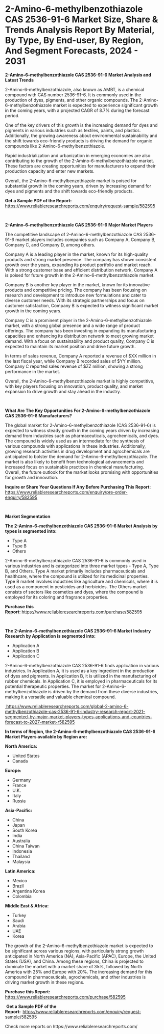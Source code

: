 <p><h1>2-Amino-6-methylbenzothiazole CAS 2536-91-6 Market Size, Share & Trends Analysis Report By Material, By Type, By End-user, By Region, And Segment Forecasts, 2024 - 2031</h1></p><p><strong>2-Amino-6-methylbenzothiazole CAS 2536-91-6 Market Analysis and Latest Trends</strong></p>
<p><p>2-Amino-6-methylbenzothiazole, also known as AMBT, is a chemical compound with CAS number 2536-91-6. It is commonly used in the production of dyes, pigments, and other organic compounds. The 2-Amino-6-methylbenzothiazole market is expected to experience significant growth in the coming years, with a projected CAGR of 8.7% during the forecast period.</p><p>One of the key drivers of this growth is the increasing demand for dyes and pigments in various industries such as textiles, paints, and plastics. Additionally, the growing awareness about environmental sustainability and the shift towards eco-friendly products is driving the demand for organic compounds like 2-Amino-6-methylbenzothiazole.</p><p>Rapid industrialization and urbanization in emerging economies are also contributing to the growth of the 2-Amino-6-methylbenzothiazole market. These factors are creating opportunities for manufacturers to expand their production capacity and enter new markets.</p><p>Overall, the 2-Amino-6-methylbenzothiazole market is poised for substantial growth in the coming years, driven by increasing demand for dyes and pigments and the shift towards eco-friendly products.</p></p>
<p><strong>Get a Sample PDF of the Report:&nbsp;</strong> <a href="https://www.reliableresearchreports.com/enquiry/request-sample/582595">https://www.reliableresearchreports.com/enquiry/request-sample/582595</a></p>
<p>&nbsp;</p>
<p><strong>2-Amino-6-methylbenzothiazole CAS 2536-91-6 Major Market Players</strong></p>
<p><p>The competitive landscape of 2-Amino-6-methylbenzothiazole CAS 2536-91-6 market players includes companies such as Company A, Company B, Company C, and Company D, among others. </p><p>Company A is a leading player in the market, known for its high-quality products and strong market presence. The company has shown consistent growth over the years, expanding its product portfolio and market reach. With a strong customer base and efficient distribution network, Company A is poised for future growth in the 2-Amino-6-methylbenzothiazole market.</p><p>Company B is another key player in the market, known for its innovative products and competitive pricing. The company has been focusing on research and development to introduce new formulations and cater to diverse customer needs. With its strategic partnerships and focus on customer satisfaction, Company B is expected to witness significant market growth in the coming years.</p><p>Company C is a prominent player in the 2-Amino-6-methylbenzothiazole market, with a strong global presence and a wide range of product offerings. The company has been investing in expanding its manufacturing capacities and enhancing its distribution network to meet growing market demand. With a focus on sustainability and product quality, Company C is expected to maintain its market position and drive future growth.</p><p>In terms of sales revenue, Company A reported a revenue of $XX million in the last fiscal year, while Company B recorded sales of $YY million. Company C reported sales revenue of $ZZ million, showing a strong performance in the market.</p><p>Overall, the 2-Amino-6-methylbenzothiazole market is highly competitive, with key players focusing on innovation, product quality, and market expansion to drive growth and stay ahead in the industry.</p></p>
<p>&nbsp;</p>
<p><strong>What Are The Key Opportunities For 2-Amino-6-methylbenzothiazole CAS 2536-91-6 Manufacturers?</strong></p>
<p><p>The global market for 2-Amino-6-methylbenzothiazole (CAS 2536-91-6) is expected to witness steady growth in the coming years driven by increasing demand from industries such as pharmaceuticals, agrochemicals, and dyes. The compound is widely used as an intermediate for the synthesis of various compounds with applications in these industries. Additionally, growing research activities in drug development and agrochemicals are anticipated to bolster the demand for 2-Amino-6-methylbenzothiazole. The market is also likely to benefit from technological advancements and increased focus on sustainable practices in chemical manufacturing. Overall, the future outlook for the market looks promising with opportunities for growth and innovation.</p></p>
<p><strong>Inquire or Share Your Questions If Any Before Purchasing This Report:</strong> <a href="https://www.reliableresearchreports.com/enquiry/pre-order-enquiry/582595">https://www.reliableresearchreports.com/enquiry/pre-order-enquiry/582595</a></p>
<p>&nbsp;</p>
<p><strong>Market Segmentation</strong></p>
<p><strong>The 2-Amino-6-methylbenzothiazole CAS 2536-91-6 Market Analysis by types is segmented into:</strong></p>
<p><ul><li>Type A</li><li>Type B</li><li>Others</li></ul></p>
<p><p>2-Amino-6-methylbenzothiazole CAS 2536-91-6 is commonly used in various industries and is categorized into three market types - Type A, Type B, and Others. Type A market primarily includes pharmaceuticals and healthcare, where the compound is utilized for its medicinal properties. Type B market involves industries like agriculture and chemicals, where it is used as a component in pesticides and herbicides. The Others market consists of sectors like cosmetics and dyes, where the compound is employed for its coloring and fragrance properties.</p></p>
<p><strong>Purchase this Report:&nbsp;</strong><a href="https://www.reliableresearchreports.com/purchase/582595">https://www.reliableresearchreports.com/purchase/582595</a></p>
<p>&nbsp;</p>
<p><strong>The 2-Amino-6-methylbenzothiazole CAS 2536-91-6 Market Industry Research by Application is segmented into:</strong></p>
<p><ul><li>Application A</li><li>Application B</li><li>Application C</li></ul></p>
<p><p>2-Amino-6-methylbenzothiazole CAS 2536-91-6 finds application in various industries. In Application A, it is used as a key ingredient in the production of dyes and pigments. In Application B, it is utilized in the manufacturing of rubber chemicals. In Application C, it is employed in pharmaceuticals for its potential therapeutic properties. The market for 2-Amino-6-methylbenzothiazole is driven by the demand from these diverse industries, making it a versatile and valuable chemical compound.</p></p>
<p><a href="https://www.reliableresearchreports.com/global-2-amino-6-methylbenzothiazole-cas-2536-91-6-industry-research-report-2021-segmented-by-major-market-players-types-applications-and-countries-forecast-to-2027-market-r582595">&nbsp;https://www.reliableresearchreports.com/global-2-amino-6-methylbenzothiazole-cas-2536-91-6-industry-research-report-2021-segmented-by-major-market-players-types-applications-and-countries-forecast-to-2027-market-r582595</a></p>
<p><strong>In terms of Region, the 2-Amino-6-methylbenzothiazole CAS 2536-91-6 Market Players available by Region are:</strong></p>
<p>
    <p> <strong> North America: </strong>
        <ul>
            <li>United States</li>
            <li>Canada</li>
        </ul>
        </p> 
    <p> <strong> Europe: </strong>
        <ul>
            <li>Germany</li>
            <li>France</li>
            <li>U.K.</li>
            <li>Italy</li>
            <li>Russia</li>
        </ul>
        </p> 
    <p> <strong> Asia-Pacific: </strong>
        <ul>
            <li>China</li>
            <li>Japan</li>
            <li>South Korea</li>
            <li>India</li>
            <li>Australia</li>
            <li>China Taiwan</li>
            <li>Indonesia</li>
            <li>Thailand</li>
            <li>Malaysia</li>
        </ul>
        </p> 
    <p> <strong> Latin America: </strong>
        <ul>
            <li>Mexico</li>
            <li>Brazil</li>
            <li>Argentina Korea</li>
            <li>Colombia</li>
        </ul>
        </p> 
    <p> <strong> Middle East & Africa: </strong>
        <ul>
            <li>Turkey</li>
            <li>Saudi</li>
            <li>Arabia</li>
            <li>UAE</li>
            <li>Korea</li>
        </ul>
    </p>
    </p>
<p><p>The growth of the 2-Amino-6-methylbenzothiazole market is expected to be significant across various regions, with particularly strong growth anticipated in North America (NA), Asia-Pacific (APAC), Europe, the United States (USA), and China. Among these regions, China is projected to dominate the market with a market share of 35%, followed by North America with 25% and Europe with 20%. The increasing demand for this compound in pharmaceuticals, agrochemicals, and other industries is driving market growth in these regions.</p></p>
<p><strong>Purchase this Report: </strong><a href="https://www.reliableresearchreports.com/purchase/582595">https://www.reliableresearchreports.com/purchase/582595</a></p>
<p>&nbsp;<strong>Get a Sample PDF of the Report:&nbsp;&nbsp;</strong><a href="https://www.reliableresearchreports.com/enquiry/request-sample/582595">https://www.reliableresearchreports.com/enquiry/request-sample/582595</a></p>
<p><strong></strong></p>
<p>Check more reports on https://www.reliableresearchreports.com/</p>
